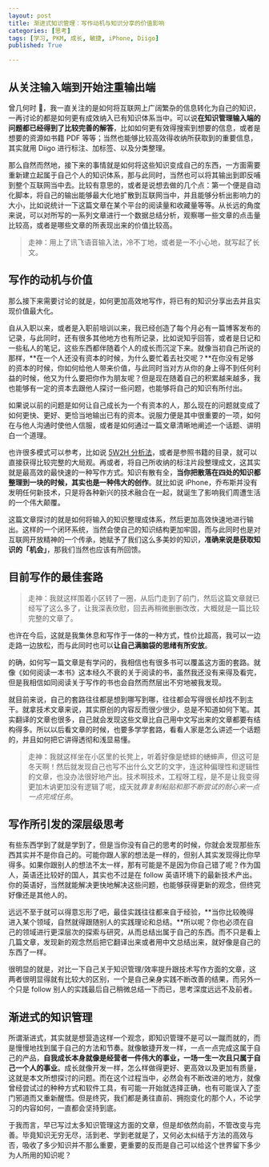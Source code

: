```yaml
---
layout: post
title: 渐进式知识管理：写作动机与知识分享的价值影响
categories: [思考]
tags: [学习, PKM, 成长, 敏捷, iPhone, Diigo]
published: True

---
```


## 从关注输入端到开始注重输出端

曾几何时 🙂，我一直关注的是如何将互联网上广阔繁杂的信息转化为自己的知识，一再讨论的都是如何更有成效纳入已有知识体系当中。可以说**在知识管理输入端的问题都已经得到了比较完善的解答**，比如如何更有效得搜索到想要的信息，或者是想要的资源如书籍 PDF 等等；当然也能够比较高效得收纳所获取到的重要信息，其实就用 Diigo 进行标注、加标签、以及分类整理。

那么自然而然地，接下来的事情就是如何将这些知识变成自己的东西，一方面需要重新建立起属于自己个人的知识体系，那与此同时，当然也可以将其输出到即反哺到整个互联网当中去。比较有意思的，或者是说想去做的几个点：第一个便是自动化脚本，将自己的输出能够最大化地扩散到互联网当中，并且能够分析出影响力的大小，比如说统计一下这篇文章在某个平台的阅读量和收藏量等等。从长远的角度来说，可以对所写的一系列文章进行一个数据总结分析，观察哪一些文章的点击量比较高，或者是哪些文章的所表现出来的价值比较高。

> 走神：用上了讯飞语音输入法，冷不丁地，或者是一不小心地，就写起了长文。

## 写作的动机与价值

那么接下来需要讨论的就是，如何更加高效地写作，将已有的知识分享出去并且实现价值最大化。

自从入职以来，或者是入职前培训以来，我已经创造了每个月必有一篇博客发布的记录，与此同时，还有很多其他地方也有所记录，比如说知乎回答，或者是日记和一些私人的笔记，这些东西都伴随着个人的成长而沉淀下来。就像当初自己所说的那样，**在一个人还没有资本的时候，为什么要忙着去社交呢？**在你没有足够的资本的时候，你如何给他人带来价值，与此同时当对方从你的身上得不到任何利益的时候，他又为什么要把你作为朋友呢？但是现在随着自己的积累越来越多，我也能够有一定的资本去跟他人探讨一些问题，也能够将自己的知识有所付出。

如果说以前的问题是如何让自己成长为一个有资本的人，那么现在的问题就变成了如何更快、更好、更恰当地输出已有的资本。说服力便是其中很重要的一项，如何在与他人沟通时使他人信服，或者是如何通过一篇文章清晰地阐述一个话题、讲明白一个道理。

也许很多模式可以参考，比如说 [5W2H 分析法](http://wiki.mbalib.com/wiki/5W2H%E5%88%86%E6%9E%90%E6%B3%95)，或者是参照书籍的目录，就可以直接获得比较完整的大局观。再或者，将自己所收纳的标注片段整理成文，这其实就是最高效的最快速的一种写作方式。知识有散有全，**当你把散落在四处的知识都整理到一块的时候，其实也是一种伟大的创作**。就比如说 iPhone，乔布斯并没有发明任何新技术，只是将各种新兴的技术融合在一起，就诞生了影响我们周遭生活的一个伟大颠覆。

这篇文章探讨的就是如何将输入的知识整理成体系，然后更加高效快速地进行输出。这样的一个闭环系统，当然会使自己的知识结构更加牢固，而与此同时也是对互联网开放精神的一个传承，她赋予了我们这么多美妙的知识，**准确来说是获取知识的「机会」**，那我们当然也应该有所回馈。

## 目前写作的最佳套路

> 走神：我就这样围着小区转了一圈，从后门走到了前门，然后这篇文章就已经写了这么多了，让我深表欣慰，回去再稍微删删改改，大概就是一篇比较完整的文章了。

也许在今后，这就是我集休息和写作于一体的一种方式，性价比超高，我可以一边走路一边放松，而与此同时也可以**让自己满脑袋的思绪有所安放**。

的确，如何写一篇文章是有学问的，我相信也有很多书可以覆盖这方面的套路。就像《如何阅读一本书》这本经久不衰的关于阅读的书，虽然我还没有来得及看完，但是我相信如同阅读关于写作的书也会自然而然层出不穷地被我发现。

就目前来说，自己的套路往往都是想到哪写到哪，往往都会写得很长却找不到主干。就拿技术文章来说，其实原创的内容反而很少很少，总是不知道如何下笔。其实翻译的文章也很多，自己就会发现这些文章比自己用中文写出来的文章都要有结构得多。所以以后看文章的时候，也要多学学套路，看看人家是怎么讲述一个话题的，并且如何把它讲得透彻和浅显易懂。

> 走神：我就这样坐在小区里的长凳上，听着好像是蟋蟀的~~蟋蟀~~声，但这可是冬天啊！然后就发现自己也写不出什么文艺的文字，连这种偏理性和逻辑性的文章，也没办法很好地产出。技术啊技术，工程呀工程，是不是让我变得更加木讷更加没有逻辑了呢，成天就*靠复制粘贴和那不断尝试的耐心来一点一点完成任务*。

## 写作所引发的深层级思考

有些东西学到了就是学到了，但是当你没有自己的思考的时候，你就会发现那些东西其实并不是你自己的。可能你跟人家的想法是一样的，但别人其实发现得比你早得多。如果你跟别人的想法不太一样，那有可能是不是因为你自己错了呢？作为国人，英语还比较好的国人，其实也不过是在 follow 英语环境下的最新技术产出。你的英语好，当然就能解决更快地解决这些问题，也能够获得更新的观念，但终究好像还是其他人的。

远远不至于就可以得意忘形了吧，最佳实践往往都来自于经验，**当你比较晚得进入某个领域，自然就得跟随别人的实践理论和总结。**所以呢？你也必须在自己的领域进行更深层次的探索与研究，从而总结出属于自己的东西。而不只是看上几篇文章，发现新的观念然后把它翻译出来或者用中文总结出来，就好像是自己的东西了一样。

很明显的就是，对比一下自己关于知识管理/效率提升跟技术写作方面的文章，这两者很明显得就有比较大的区别，一个是自己亲身实践不断改善的结果，而另外一个只是 follow 别人的实践最后自己稍微总结一下而已，思考深度远远不及前者。

## 渐进式的知识管理

所谓渐进式，其实就是想营造这样一个观念，即知识管理不是可以一蹴而就的，而是慢慢地找到属于自己的方法和节奏。就像敏捷开发一样，一点一点完成这属于自己的产品，**自我成长本身就像是经营者一件伟大的事业，一场一生一次且只属于自己一个人的事业**。成长就像开发一样，怎么样做得更好、更高效以及更加有质量，这就是本文所想探讨的问题。而在这个过程当中，必然会有不断改进的地方，就像曾经尝试过的种种方式和软件工具，有可能一开始就选择正确，也有可能误入了歪门邪道而又重新醒悟。但是终究，我们都是勇往直前、拥抱变化的那个人，不论学习的内容如何，一直都会坚持到底。

于我而言，早已写过太多知识管理这方面的文章，但是却依然向前，不管改变与完善。毕竟知识无穷无尽，活到老、学到老就是了，又何必太纠结于方法的高效与否，吸收了多少知识并不那么重要，更重要的反而是自己可以给这个世界留下多少为人所用的知识呢？

